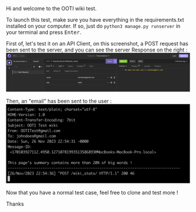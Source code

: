 Hi and welcome to the OOTI wiki test.

To launch this test, make sure you have everything in the requirements.txt installed on your computer.
If so, just do `python3 manage.py runserver` in your terminal and press <kbd>Enter</kbd>.

First of, let's test it on an API Client, on this screenshot, a POST request has been sent to the server, and you can see the server Response on the right :
![Screenshot 1](../screenshots/screenshot1.png)

Then, an "email" has been sent to the user :
![Screenshot 2](../screenshots/screenshot2.png)

Now that you have a normal test case, feel free to clone and test more !

Thanks
